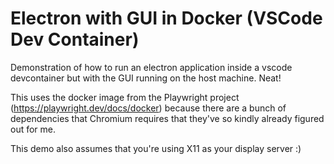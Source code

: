 # Electron with GUI in Docker (VSCode Dev Container)

Demonstration of how to run an electron application inside a vscode devcontainer but with the GUI running on the host machine. Neat!

This uses the docker image from the Playwright project (https://playwright.dev/docs/docker) because there are a bunch of dependencies that Chromium requires that they've so kindly already figured out for me.

This demo also assumes that you're using X11 as your display server :)